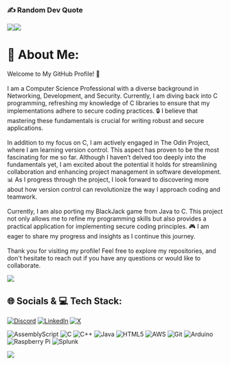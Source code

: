 ### ✍️ Random Dev Quote
![](https://quotes-github-readme.vercel.app/api?type=horizontal&theme=tokyonight&hide_border=false)![](https://github-readme-stats.vercel.app/api/top-langs/?username=airbuff&theme=tokyonight&hide_border=true&include_all_commits=true&count_private=true&layout=compact)<br/>




# 💫 About Me:
Welcome to My GitHub Profile! 👋<br><br>I am a Computer Science Professional with a diverse background in Networking, Development, and Security. Currently, I am diving back into C programming, refreshing my knowledge of C libraries to ensure that my implementations adhere to secure coding practices. 🔒 I believe that mastering these fundamentals is crucial for writing robust and secure applications.<br><br>In addition to my focus on C, I am actively engaged in The Odin Project, where I am learning version control. This aspect has proven to be the most fascinating for me so far. Although I haven’t delved too deeply into the fundamentals yet, I am excited about the potential it holds for streamlining collaboration and enhancing project management in software development. 📊 As I progress through the project, I look forward to discovering more about how version control can revolutionize the way I approach coding and teamwork.<br><br>Currently, I am also porting my BlackJack game from Java to C. This project not only allows me to refine my programming skills but also provides a practical application for implementing secure coding principles. 🎮 I am eager to share my progress and insights as I continue this journey.<br><br>Thank you for visiting my profile! Feel free to explore my repositories, and don't hesitate to reach out if you have any questions or would like to collaborate.

![](https://github-readme-stats.vercel.app/api?username=airbuff&theme=tokyonight&hide_border=false&include_all_commits=true&count_private=true)

## 🌐 Socials &  💻 Tech Stack:
[![Discord](https://img.shields.io/badge/Discord-%237289DA.svg?logo=discord&logoColor=white)](https://discord.gg/https://discord.gg/WK2cS73R) [![LinkedIn](https://img.shields.io/badge/LinkedIn-%230077B5.svg?logo=linkedin&logoColor=white)](https://linkedin.com/in/https://www.linkedin.com/in/bhandari-nishan/) [![X](https://img.shields.io/badge/X-black.svg?logo=X&logoColor=white)](https://x.com/https://x.com/_airbuff_)          

 
![AssemblyScript](https://img.shields.io/badge/assembly%20script-%23000000.svg?style=flat&logo=assemblyscript&logoColor=white) ![C](https://img.shields.io/badge/c-%2300599C.svg?style=flat&logo=c&logoColor=white) ![C++](https://img.shields.io/badge/c++-%2300599C.svg?style=flat&logo=c%2B%2B&logoColor=white) ![Java](https://img.shields.io/badge/java-%23ED8B00.svg?style=flat&logo=openjdk&logoColor=white) ![HTML5](https://img.shields.io/badge/html5-%23E34F26.svg?style=flat&logo=html5&logoColor=white) ![AWS](https://img.shields.io/badge/AWS-%23FF9900.svg?style=flat&logo=amazon-aws&logoColor=white) ![Git](https://img.shields.io/badge/git-%23F05033.svg?style=flat&logo=git&logoColor=white) ![Arduino](https://img.shields.io/badge/-Arduino-00979D?style=flat&logo=Arduino&logoColor=white) ![Raspberry Pi](https://img.shields.io/badge/-RaspberryPi-C51A4A?style=flat&logo=Raspberry-Pi) ![Splunk](https://img.shields.io/badge/splunk-%23000000.svg?style=flat&logo=splunk&logoColor=white)

![](https://github-readme-streak-stats.herokuapp.com/?user=airbuff&theme=tokyonight&hide_border=false)<br/>  




